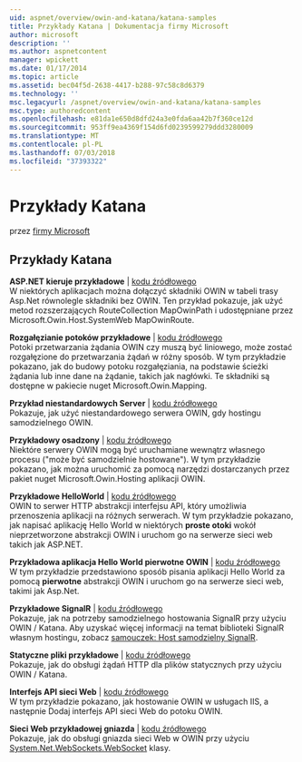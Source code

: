 ```yaml
---
uid: aspnet/overview/owin-and-katana/katana-samples
title: Przykłady Katana | Dokumentacja firmy Microsoft
author: microsoft
description: ''
ms.author: aspnetcontent
manager: wpickett
ms.date: 01/17/2014
ms.topic: article
ms.assetid: bec04f5d-2638-4417-b288-97c58c8d6379
ms.technology: ''
msc.legacyurl: /aspnet/overview/owin-and-katana/katana-samples
msc.type: authoredcontent
ms.openlocfilehash: e81da1e650d8dfd24a3e0fda6aa42b7f360ce12d
ms.sourcegitcommit: 953ff9ea4369f154d6fd0239599279ddd3280009
ms.translationtype: MT
ms.contentlocale: pl-PL
ms.lasthandoff: 07/03/2018
ms.locfileid: "37393322"
---
```

<a name="katana-samples"></a>Przykłady Katana
====================
przez [firmy Microsoft](https://github.com/microsoft)

## <a name="katana-samples"></a>Przykłady Katana

**ASP.NET kieruje przykładowe** | [kodu źródłowego](http://aspnet.codeplex.com/sourcecontrol/latest#Samples/Katana/AspNetRoutes/ReadMe.txt)  
W niektórych aplikacjach można dołączyć składniki OWIN w tabeli trasy Asp.Net równolegle składniki bez OWIN. Ten przykład pokazuje, jak użyć metod rozszerzających RouteCollection MapOwinPath i udostępniane przez Microsoft.Owin.Host.SystemWeb MapOwinRoute.

**Rozgałęzianie potoków przykładowe** | [kodu źródłowego](http://aspnet.codeplex.com/sourcecontrol/latest#Samples/Katana/BranchingPipelines/ReadMe.txt)  
Potoki przetwarzania żądania OWIN czy muszą być liniowego, może zostać rozgałęzione do przetwarzania żądań w różny sposób. W tym przykładzie pokazano, jak do budowy potoku rozgałęziania, na podstawie ścieżki żądania lub inne dane na żądanie, takich jak nagłówki. Te składniki są dostępne w pakiecie nuget Microsoft.Owin.Mapping.

**Przykład niestandardowych Server** | [kodu źródłowego](http://aspnet.codeplex.com/sourcecontrol/latest#Samples/Katana/CustomServer/MyCustomServer/CustomServer.cs)   
Pokazuje, jak użyć niestandardowego serwera OWIN, gdy hostingu samodzielnego OWIN.

**Przykładowy osadzony** | [kodu źródłowego](http://aspnet.codeplex.com/sourcecontrol/latest#Samples/Katana/Embedded/ReadMe.txt)  
Niektóre serwery OWIN mogą być uruchamiane wewnątrz własnego procesu (&quot;może być samodzielnie hostowane&quot;). W tym przykładzie pokazano, jak można uruchomić za pomocą narzędzi dostarczanych przez pakiet nuget Microsoft.Owin.Hosting aplikacji OWIN.

**Przykładowe HelloWorld** | [kodu źródłowego](http://aspnet.codeplex.com/sourcecontrol/latest#Samples/Katana/HelloWorld/ReadMe.txt)  
OWIN to serwer HTTP abstrakcji interfejsu API, który umożliwia przenoszenia aplikacji na różnych serwerach. W tym przykładzie pokazano, jak napisać aplikację Hello World w niektórych **proste otoki** wokół nieprzetworzone abstrakcji OWIN i uruchom go na serwerze sieci web takich jak ASP.NET.

**Przykładowa aplikacja Hello World pierwotne OWIN** | [kodu źródłowego](http://aspnet.codeplex.com/sourcecontrol/latest#Samples/Katana/HelloWorldRawOwin/ReadMe.txt)  
W tym przykładzie przedstawiono sposób pisania aplikacji Hello World za pomocą **pierwotne** abstrakcji OWIN i uruchom go na serwerze sieci web, takimi jak Asp.Net.

**Przykładowe SignalR** | [kodu źródłowego](http://aspnet.codeplex.com/sourcecontrol/latest#Samples/Katana/SignalR/Program.cs)  
Pokazuje, jak na potrzeby samodzielnego hostowania SignalR przy użyciu OWIN / Katana. Aby uzyskać więcej informacji na temat biblioteki SignalR własnym hostingu, zobacz [samouczek: Host samodzielny SignalR](../../../signalr/overview/deployment/tutorial-signalr-self-host.md).

**Statyczne pliki przykładowe** | [kodu źródłowego](http://aspnet.codeplex.com/sourcecontrol/latest#Samples/Katana/StaticFilesSample/Startup.cs)   
Pokazuje, jak do obsługi żądań HTTP dla plików statycznych przy użyciu OWIN / Katana.

**Interfejs API sieci Web** | [kodu źródłowego](http://aspnet.codeplex.com/sourcecontrol/latest#Samples/Katana/WebApi/ReadMe.txt)   
W tym przykładzie pokazano, jak hostowanie OWIN w usługach IIS, a następnie Dodaj interfejs API sieci Web do potoku OWIN.

**Sieci Web przykładowej gniazda** | [kodu źródłowego](http://aspnet.codeplex.com/sourcecontrol/latest#Samples/Katana/WebSocketSample/WebSocketServer/Startup.cs)   
Pokazuje, jak do obsługi gniazda sieci Web w OWIN przy użyciu [System.Net.WebSockets.WebSocket](https://msdn.microsoft.com/library/system.net.websockets.websocket(v=vs.110).aspx) klasy.
